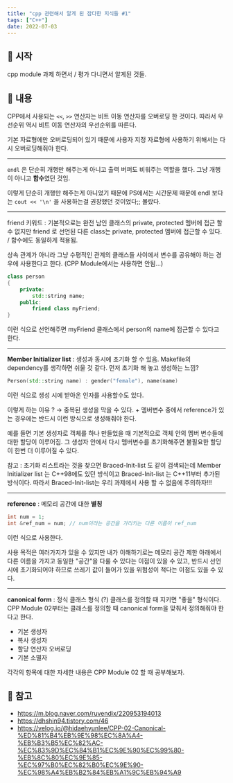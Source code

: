 ```yaml
---
title: "cpp 관련해서 알게 된 잡다한 지식들 #1"
tags: ["C++"]
date: 2022-07-03
---
```


## 🌟 시작
cpp module 과제 하면서 / 평가 다니면서 알게된 것들.

## 🌟 내용

CPP에서 사용되는 `<<`, `>>` 연산자는 비트 이동 연산자를 오버로딩 한 것이다. 따라서 우선순위 역시 비트 이동 연산자의 우선순위를 따른다.

기본 자료형에만 오버로딩되어 있기 때문에 사용자 지정 자료형에 사용하기 위해서는 다시 오버로딩해줘야 한다.

---

`endl` 은 단순히 개행만 해주는게 아니고 출력 버퍼도 비워주는 역할을 했다. 그냥 개행이 아니고 **함수**였던 것임. 

이렇게 단순히 개행만 해주는게 아니었기 때문에 PS에서는 시간문제 때문에 endl 보다는 `cout << '\n'` 을 사용하는걸 권장했던 것이었다;; 몰랐다.

---

friend 키워드 : 기본적으로는 완전 남인 클래스의 private, protected 멤버에 접근 할 수 없지만 friend 로 선언된 다른 class는 private, protected 멤버에 접근할 수 있다. / 함수에도 동일하게 적용됨.

상속 관계가 아니라 그냥 수평적인 관계의 클래스들 사이에서 변수를 공유해야 하는 경우에 사용한다고 한다. (CPP Module에서는 사용하면 안됨...)

```cpp
class person
{
	private:
		std::string name;
	public:
		friend class myFriend;
}
```

이런 식으로 선언해주면 myFriend 클래스에서 person의 name에 접근할 수 있다고 한다.

---

**Member Initializer list** : 생성과 동시에 초기화 할 수 있음. Makefile의 dependency를 생각하면 쉬울 것 같다. 먼저 초기화 해 놓고 생성하는 느낌?

```cpp
Person(std::string name) : gender("female"), name(name)
```

이런 식으로 생성 시에 받아온 인자를 사용할수도 있다.

이렇게 하는 이유 ? → 중복된 생성을 막을 수 있다. + 멤버변수 중에서 reference가 있는 경우에는 반드시 이런 방식으로 생성해줘야 한다.

예를 들면 기본 생성자로 객체를 하나 만들었을 때 기본적으로 객체 안의 멤버 변수들에 대한 할당이 이루어짐. 그 생성자 안에서 다시 멤버변수를 초기화해주면 불필요한 할당이 한번 더 이루어질 수 있다.

참고 : 초기화 리스트라는 것을 찾으면 Braced-Init-list 도 같이 검색되는데 Member Initializer list 는 C++98에도 있던 방식이고 Braced-Init-list 는 C++11부터 추가된 방식이다. 따라서 Braced-Init-list는 우리 과제에서 사용 할 수 없음에 주의하자!!!

---

**reference** : 메모리 공간에 대한 **별칭**

```cpp
int num = 1;
int &ref_num = num;	// num이라는 공간을 가리키는 다른 이름이 ref_num
```

이런 식으로 사용한다.

사용 목적은 여러가지가 있을 수 있지만 내가 이해하기로는 메모리 공간 제한 아래에서 다른 이름을 가지고 동일한 "공간"을 다룰 수 있다는 이점이 있을 수 있고, 반드시 선언 시에 초기화되어야 하므로 쓰레기 값이 들어가 있을 위험성이 적다는 이점도 있을 수 있다.

---

**canonical form** : 정식 클래스 형식 (?) 클래스를 정의할 때 지키면 "좋을" 형식이다. CPP Module 02부터는 클래스를 정의할 때 canonical form을 맞춰서 정의해줘야 한다고 한다.

- 기본 생성자
- 복사 생성자
- 할당 연산자 오버로딩
- 기본 소멸자

각각의 항목에 대한 자세한 내용은 CPP Module 02 할 때 공부해보자.

## 🌟 참고

- <https://m.blog.naver.com/ruvendix/220953194013>
- <https://dhshin94.tistory.com/46>
- <https://velog.io/@hidaehyunlee/CPP-02-Canonical-%ED%81%B4%EB%9E%98%EC%8A%A4-%EB%B3%B5%EC%82%AC-%EC%83%9D%EC%84%B1%EC%9E%90%EC%99%80-%EB%8C%80%EC%9E%85-%EC%97%B0%EC%82%B0%EC%9E%90-%EC%98%A4%EB%B2%84%EB%A1%9C%EB%94%A9>
